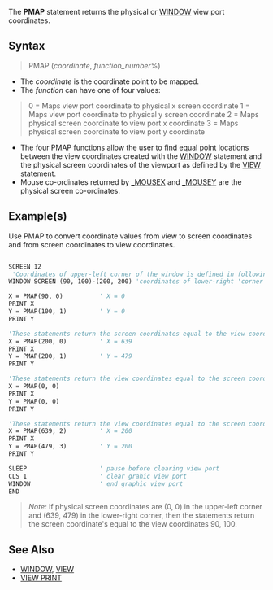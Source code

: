The **PMAP** statement returns the physical or [WINDOW](WINDOW) view port coordinates.

## Syntax

> PMAP (*coordinate*, *function_number%*)

* The *coordinate* is the coordinate point to be mapped. 
* The *function* can have one of four values:

> 0 = Maps view port coordinate to physical x screen coordinate
> 1 = Maps view port coordinate to physical y screen coordinate
> 2 = Maps physical screen coordinate to view port x coordinate
> 3 = Maps physical screen coordinate to view port y coordinate

* The four PMAP functions allow the user to find equal point locations between the view coordinates created with the [WINDOW](WINDOW) statement and the physical screen coordinates of the viewport as defined by the [VIEW](VIEW) statement.
* Mouse co-ordinates returned by [_MOUSEX](_MOUSEX) and [_MOUSEY](_MOUSEY) are the physical screen co-ordinates.

## Example(s)

Use PMAP to convert coordinate values from view to screen coordinates and from screen coordinates to view coordinates.

```vb

SCREEN 12
 'Coordinates of upper-left corner of the window is defined in following statement are (90,100) 
WINDOW SCREEN (90, 100)-(200, 200) 'coordinates of lower-right 'corner are 200, 200.

X = PMAP(90, 0)          ' X = 0
PRINT X
Y = PMAP(100, 1)         ' Y = 0
PRINT Y

'These statements return the screen coordinates equal to the view coordinates 200, 200.
X = PMAP(200, 0)         ' X = 639
PRINT X
Y = PMAP(200, 1)         ' Y = 479
PRINT Y

'These statements return the view coordinates equal to the screen coordinates 0, 0
X = PMAP(0, 0)
PRINT X
Y = PMAP(0, 0)
PRINT Y

'These statements return the view coordinates equal to the screen coordinates 639, 479.
X = PMAP(639, 2)         ' X = 200
PRINT X
Y = PMAP(479, 3)         ' Y = 200
PRINT Y

SLEEP                    ' pause before clearing view port
CLS 1                    ' clear grahic view port
WINDOW                   ' end graphic view port
END 

```

> *Note:* If physical screen coordinates are (0, 0) in the upper-left corner and (639, 479) in the lower-right corner, then the statements return the screen coordinate's equal to the view coordinates 90, 100.

## See Also
 
* [WINDOW](WINDOW), [VIEW](VIEW)
* [VIEW PRINT](VIEW-PRINT)
